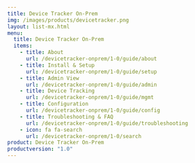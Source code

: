 ```yaml
---
title: Device Tracker On-Prem
img: /images/products/devicetracker.png
layout: list-mx.html
menu:
  title: Device Tracker On-Prem
  items:
    - title: About
      url: /devicetracker-onprem/1-0/guide/about
    - title: Install & Setup
      url: /devicetracker-onprem/1-0/guide/setup
    - title: Admin View
      url: /devicetracker-onprem/1-0/guide/admin
    - title: Device Tracking
      url: /devicetracker-onprem/1-0/guide/mgmt
    - title: Configuration
      url: /devicetracker-onprem/1-0/guide/config
    - title: Troubleshooting & FAQ
      url: /devicetracker-onprem/1-0/guide/troubleshooting
    - icon: fa fa-search
      url: /devicetracker-onprem/1-0/search
product: Device Tracker On-Prem
productversion: "1.0"
---
```

